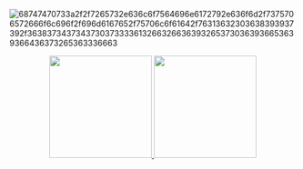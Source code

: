 <!-- ![rect858](https://user-images.githubusercontent.com/6682086/151296297-e08564aa-98de-48ee-be29-7ea4aa249bee.png) -->
<!-- ![100MDevs_Blog_1200x627_v3](https://github.com/anderson-oliveira-git/anderson-oliveira-git/assets/6682086/07eec2b6-5a32-46ba-a38a-e1edc36b5c96) -->

![68747470733a2f2f7265732e636c6f7564696e6172792e636f6d2f7375706572666f6c696f2f696d6167652f75706c6f61642f76313632303638393937392f36383734373437303733336132663266363932653730363936653639366436373265363336663](https://github.com/anderson-oliveira-git/anderson-oliveira-git/assets/6682086/0cba7b31-6eb4-448a-a37b-78e764cb2828)


<div align="center">
  <a href="https://github.com/anderson-oliveira-git">
  <img height="180em" src="https://github-readme-stats.vercel.app/api?username=anderson-oliveira-git&show_icons=true&theme=dracula&include_all_commits=true&count_private=true"/>
  <img height="180em" src="https://github-readme-stats.vercel.app/api/top-langs/?username=anderson-oliveira-git&layout=compact&langs_count=7&theme=dracula"/>
</div>
